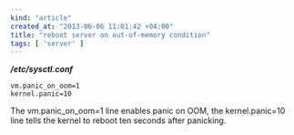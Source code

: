 ```yaml
---
kind: "article"
created_at: "2013-06-06 11:01:42 +04:00"
title: "reboot server on out-of-memory condition"
tags: [ 'server' ]
---
```

***/etc/sysctl.conf***
<pre><code class='bash'>vm.panic_on_oom=1
kernel.panic=10
</code></pre>
The vm.panic_on_oom=1 line enables panic on OOM, the kernel.panic=10 line tells the kernel to reboot ten seconds after panicking.
